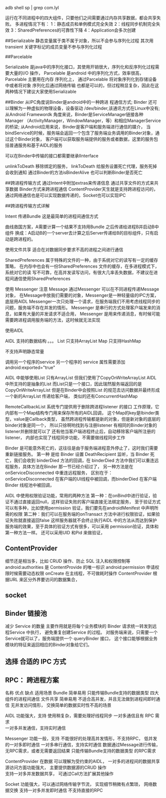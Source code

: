 adb shell 
sp | grep com.lyl

运行在不同进程中的四大组件，只要他们之间需要通过内存共享数据，都会共享失败。
多进程情况下有：
1：静态成员和单例模式完全失效
2：线程同步机制完全失效
3：SharedPreferences的可靠性下降
4：Application会多次创建

##Serializable
静态变量属于类不属于对象，所以不会参与序列化过程
其次用transient 关键字标记的成员变量不参与序列化过程

##Parcelable


Serializable 是java中的序列化接口，其使用开销很大，序列化和反序列化过程需要大量的I/O
操作，
Parcelable 是android 中的序列化方式，效率很高，Parcelable 主要用在内存
序列化上，
通过Parcelable 将对象序列化到存储设备中或者将对象 序列化后通过网络传输
也都是可以的，但过程稍显复杂，因此在这两种情况下建议大家使用Serializable

##Binder 
从IPC角度说Binder是android中的一种跨进 程通信方式;
Binder 还可以理解为一种虚拟的物理设备，设备驱动 /dev/binder,该通讯方式在Linux中没有;
从Android Framewordk 角度来说，Binder是ServiceManager链接各种Manager
（ActivityManager，WindowManager，等）和相应ManagerService 的桥梁;
从Android应用来说，Binder是客户端和服务端进行通信的媒介，
当bindService的时候，服务端会返回一个包含了服务端业务调用的Binder对象，通过这个Binder对象，
客户端可以获取服务端提供的服务或者数据，这里的服务包括普通服务和基于AIDL的服务

可以在Binder中传输的接口都需要继承IInterface

unlinkToDeath 移除绑定的服务，
linkToDeath 给服务设置死亡代理，服务死掉会收到通知 
通过Binder的方法isBinderAlive 也可以判断Binder是否死亡

##跨进程传输方式
通过Intent中附加extras来传递信息 
通过共享文件的方式来共享数据
Binder方式来跨进程通信
ContentProvider天生就是支持跨进程访问的，
通过网络通信也是可以实现数据传递的，Socket也可以实现IPC 

##跨进程传输方式详解

Intent 传递Bundle 这是最简单的进程间通信方式

曲线救国方案，A需要计算一个结果不支持用Bundle 之后传递给进程B并启动B中组件
换成：A启动B的一个server去计算之后Server传递给B的目标组件，只有启动是跨进程的。

使用文件共享 适合在对数据同步要求不高的进程之间进行通信

SharedPreferences 属于特殊的文件的一种，由于系统对它的读写有一定的缓存策略，
在内存中也会有一份SharedPreferences 文件的缓存，在多进程模式下，系统对它的读
写不可靠，在高并发读写访问，有很大几率丢失数据，不建议在进程间通信使用SharedPreferences

使用 Messenger 注意 Message 通过Messenger 可以在不同进程传递Message 对象，
在Message中放我们需要的对象，Messenger是一种轻量级的IPC方案，底层用AIDL
Messenger一次只处理一个请求，在服务端我们不用考虑线程同步的问题，服务端不存在并发的情形。
Messenger 是串行的方式处理客户端发来的消息，如果有大量的并发请求不适合用，
Messenger 是用来传递消息，有时候可能需要跨进程调用服务端的方法，这时候就无法实现

使用AIDL


AIDL 支持的数据结构
。。。
List 只支持ArrayList
Map 只支持HashMap

不支持声明静态常量

调用另一个程序的service 另一个程序的 service 属性需要添加
android:exported="true"

AIDL 中能够使用List 只有ArrayList 但我们使用了CopyOnWriteArrayList
AIDL 中所支持的是抽象的List 而List只是一个接口，因此瑞然服务端返回的是CopyOnWriteArrayList
但是在Binder中会按照List 的规范去访问数据并最终形成一个新的ArrayList 传递给客户端，
类似的还有ConcurrentHashMap

RemoteCallbackList 系统专门提供用于删除跨进程listener 的接口
工作原理，它内部有一个Map结构专门用来保存所有的AIDL回调，
这个Map的key是Ibinder类型，value是Callback类型，
虽然跨进程传输都是新的对象，但是新对象的底层的binder对象是同一个，
所以只徐啊哟找到与注册listener 有相同的Binder对象的listener并删除就可以了
还有他当客户端进程终止后，自动移除客户端所注册的listener，
内部也实现了线程同步功能，不需要做线程同步工作

Binder 是可能意外死亡的，这往往是由于服务端进程意外停止了，这时我们需要重新链接服务。
第一种 是给 Binder 设置 DeathRecipient 监听，当 Binder 死亡，我们会收到 binderDied
方法的回调，在 binderDied 方法中我们可以重连远程服务，具体方法在Binder 那一节已经介绍过了，
另一种方法是在 onServiceDisconnected 中重连远程服务，
区别在于： onServiceDisconnected 在客户端的UI线程中被回调，而binderDied 在客户端Binder
线程池中被回调，

AIDL 中使用权限验证功能，常用的两种方法
第一种：在onBind中进行验证，验证不通过直接返回null，这样验证失败的客户端直接无法绑定服务，
至于验证方式可以有多种，比如使用permission 验证，我们要先在androidMenifest 中声明所需的权限
第二种：我们可以在服务端的onTransact 方法中进行权限验证，如果验证失败就直接返回false
这样服务器就不会终止执行AIDL 中的方法从而达到保护服务端的效果，至于具体的验证方式有很多，可以采用
permission验证，具体和第一种方法一样。
还可以采用UID 和Pid 来做验证，

## ContentProvider 
细节还是相当多，比如 CRUD 操作、防止 SQL 注入和权限控制等 
android:authorities 是 ContentProvide 的唯一标识 
android:permission 申请权限时候需要动态权限
onCreate 在主线程，不可做耗时操作
ContentProvider 根据URL 来区分外界要访问的数据集合，

## socket

## Binder 链接池
减少 Service 的数量
主要作用就是将每个业务模块的 Binder 请求统一转发到远程Service 中执行，
避免重复创建Service 的过程。
对服务端来说，只需要一个Service就可以了，服务端提供一个 queryBinder 接口，
这个接口能够根据业务模块的特征来返回相应的Binder对象给它们。

## 选择 合适的 IPC 方式
## RPC： 跨进程方案

名称          优点             缺点                      适用场景
Bundle     简单易用       只能传输Bundle支持的数据类型    四大组件的进程间通信
文件共享    简单易用      不适合高并发，并且无法做到进程间即时通信   无并发访问情形，
                                                           交换简单的数据实时性不高的场景
                                                           
AIDL      功能强大，支持     使用稍复杂，需要处理好线程同步    一对多通信且有 RPC 需求                                                  
         一对多并发通信，支持实时通信
         
Messenger  功能一般，支持       不能很好的处理高并发情形，不支持RPC，  低并发的一对多即时通信
         一对多串行通信，支持实时通信    数据通过Message进行传输，     无RPC需求，或者无需要返回结果
                                   只能传输Bundle支持的数据类型    的RPC需求
                                   
ContentProvider   在数据            可以理解为受约束的AIDL，        一对多的进程间的数据共享
            源访问方面功能强大，      主要提供数据源的CRUD 操作       
            支持一对多并发数据共享，
            可通过Call方法扩展其他操作
            
Socket   功能强大，可以通过网络传输字节流，   实现细节稍微有点繁琐，    网络数据交换
         支持一对多并发即时通信           不支持直接的RPC 